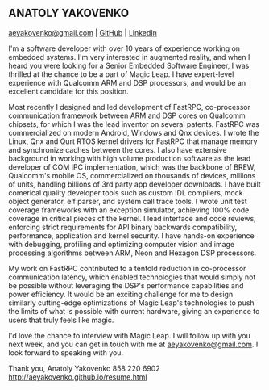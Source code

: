 ANATOLY YAKOVENKO
-----------------

aeyakovenko@gmail.com   |   [GitHub](https://github.com/aeyakovenko)   |   [LinkedIn](https://www.linkedin.com/profile/view?id=312504086)

I'm a software developer with over 10 years of experience working on embedded systems. I'm very interested in augmented reality, and when I heard you were looking for a Senior Embedded Software Engineer, I was thrilled at the chance to be a part of Magic Leap. I have expert-level experience with Qualcomm ARM and DSP processors, and would be an excellent candidate for this position.

Most recently I designed and led development of FastRPC, co-processor communication framework between ARM and DSP cores on Qualcomm chipsets, for which I was the lead inventor on several patents. FastRPC was commercialized on modern Android, Windows and Qnx devices. I wrote the Linux, Qnx and Qurt RTOS kernel drivers for FastRPC that manage memory and synchronize caches between the cores.  I also have extensive background in working with high volume production software as the lead developer of COM IPC implementation, which was the backbone of BREW, Qualcomm's mobile OS, commercialized on thousands of devices, millions of units, handling billions of 3rd party app developer downloads. I have built comerical quality developer tools such as custom IDL compilers, mock object generator, elf parser, and system call trace tools. I wrote unit test coverage frameworks with an exception simulator, achieving 100% code coverage in critical pieces of the kernel. I lead interface and code reviews, enforcing strict requirements for API binary backwards compatibility, performance, application and kernel security. I have hands-on experience with debugging, profiling and optimizing computer vision and image processing algorithms between ARM, Neon and Hexagon DSP processors.

My work on FastRPC contributed to a tenfold reduction in co-processor communication latency, which enabled technologies that would simply not be possible without leveraging the DSP's performance capabilities and power efficiency. It would be an exciting challenge for me to design similarly cutting-edge optimizations of Magic Leap's technologies to push the limits of what is possible with current hardware, giving an experience to users that truly feels like magic.
 
I'd love the chance to interview with Magic Leap. I will follow up with you next week, and you can get in touch with me at aeyakovenko@gmail.com. I look forward to speaking with you.

Thank you,
Anatoly Yakovenko
858 220 6902
http://aeyakovenko.github.io/resume.html
